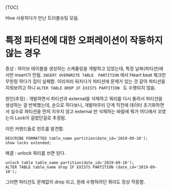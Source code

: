[TOC]

Hive 사용하다가 만난 트러블슈팅 모음.

# 특정 파티션에 대한 오퍼레이션이 작동하지 않는 경우

증상 : 하이브 테이블을 생성하는 스케쥴링을 개발하고 있었는데, 특정 날짜(파티션)에서만 insert가 안됨. `INSERT OVERWRITE TABLE  PARTITION` 에서 Heart beat 체크만 무한정 하다가 잡이 실패함. 이리저리 뒤지다가 파티션에 문제가 있는 것 같아 파티션을 지워보려고 하니 `ALTER TABLE DROP IF EXISTS PARTITION ` 도 수행되지 않음.

원인(추정) : 개발하면서 파티션과 external을 삭제하고 쿼리를 다시 돌려서 파티션을 생성하는 걸 반복했는데, 손으로 하다보니, 개발마무리 단계 직전에 데이터 초기화하면서 실수로 파티션을 먼저 지우지 않고 external 만 삭제하는 바람에 뭐가 어디에서 꼬였는지 Lock이 걸렸던걸로 추정됨.

이런 커맨드들로 힌트를 발견함.

```
DESCRIBE FORMATTED table_name partition(date_id='2019-09-10');
show locks extended;
```

해결 : unlock 쿼리를 쓰면 된다.

```
unlock table table_name partition(date_id='2019-09-10');
ALTER TABLE table_name drop IF EXISTS PARTITION (date_id='2019-09-10');
```

그러면 파티션도 문제없이 drop 되고, 원래 수행하려던 쿼리도 정상 작동함.
